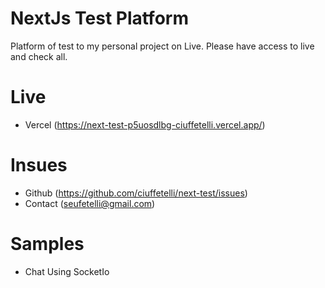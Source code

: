 # NextJs Test Platform

Platform of test to my personal project on Live. Please have access to live and check all.

# Live

- Vercel (https://next-test-p5uosdlbg-ciuffetelli.vercel.app/)

# Insues

- Github (https://github.com/ciuffetelli/next-test/issues)
- Contact (seufetelli@gmail.com)

# Samples

- Chat Using SocketIo